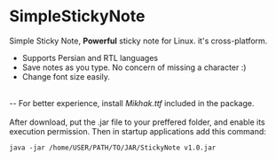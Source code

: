 # SimpleStickyNote
Simple Sticky Note, **Powerful** sticky note for Linux. it's cross-platform.
- Supports Persian and RTL languages
- Save notes as you type. No concern of missing a character :)
- Change font size easily.
<br>
-- For better experience, install <i>Mikhak.ttf</i> included in the package.
<br>
<br>
After download, put the .jar file to your preffered folder, and enable its execution permission. Then in startup applications add this command:

```java -jar /home/USER/PATH/TO/JAR/StickyNote v1.0.jar```
